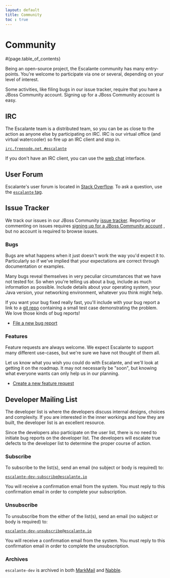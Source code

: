 ```yaml
---
layout: default
title: Community
toc : true
---
```


<div class="page-header">
<h1>Community</h1>
</div>

#{page.table_of_contents}

Being an open-source project, the Escalante community has many entry-points.
You're welcome to participate via one or several, depending on your level of
interest.

Some activities, like filing bugs in our issue tracker, require that you have
a JBoss Community account. Signing up for a JBoss Community account is easy.

## IRC

The Escalante team is a distributed team, so you can be as close to the action
as anyone else by participating on IRC.  IRC is our virtual office
(and virtual watercooler) so fire up an IRC client and stop in.

[`irc.freenode.net #escalante`](irc://irc.freenode.net/escalante)

If you don't have an IRC client, you can use the
[web chat](http://webchat.freenode.net/?channels=escalante) interface.

## User Forum

Escalante's user forum is located in [Stack Overflow](http://stackoverflow.com/).
To ask a question, use the [`escalante` tag](http://stackoverflow.com/tags/escalante).

## Issue Tracker

We track our issues in our JBoss Community [issue tracker](https://issues.jboss.org/browse/ESC).
Reporting or commenting on issues requires [signing up for a JBoss Community account](https://community.jboss.org/login.jspa)
, but no account is required to browse issues.

### Bugs

Bugs are what happens when it just doesn't work the way you'd expect it to.
Particularly so if we've implied that your expectations are correct through
documentation or examples.

Many bugs reveal themselves in very peculiar circumstances that we have not
tested for. So when you're telling us about a bug, include as much information
as possible. Include details about your operating system, your Java version,
your networking environment, whatever you think might help.

If you want your bug fixed really fast, you'll include with your bug report a
link to a [git repo](http://github.com/) containing a small test case
demonstrating the problem. We love those kinds of bug reports!

* [File a new bug report](https://issues.jboss.org/secure/CreateIssue.jspa?issuetype=1&pid=12312520)

### Features

Feature requests are always welcome. We expect Escalante to support many
different use-cases, but we're sure we have not thought of them all.

Let us know what you wish you could do with Escalante, and we'll look at
getting it on the roadmap. It may not necessarily be "soon", but knowing what
everyone wants can only help us in our planning.

* [Create a new feature request](https://issues.jboss.org/secure/CreateIssue.jspa?issuetype=2&pid=12312520)

## Developer Mailing List

The developer list is where the developers discuss internal designs, choices
and complexity. If you are interested in the inner workings and how they are
built, the developer list is an excellent resource.

Since the developers also participate on the user list, there is no need to
initiate bug reports on the developer list. The developers will escalate true
defects to the developer list to determine the proper course of action.

### Subscribe

To subscribe to the list(s), send an email (no subject or body is required) to:

[`escalante-dev-subscribe@escalante.io`](mailto:escalante-dev-subscribe@escalante.io)

You will receive a confirmation email from the system. You must reply to this
confirmation email in order to complete your subscription.

### Unsubscribe

To unsubscribe from the either of the list(s), send an email (no subject or
body is required) to:

[`escalante-dev-unsubscribe@escalante.io`](escalante-dev-unsubscribe@escalante.io)

You will receive a confirmation email from the system. You must reply to this
confirmation email in order to complete the unsubscription.

### Archives

`escalante-dev` is archived in both [MarkMail](http://escalante.markmail.org/search/?q=)
 and [Nabble](http://escalante-developer-list.1065539.n5.nabble.com/).
